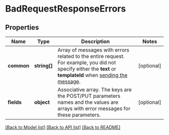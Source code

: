 # BadRequestResponseErrors

## Properties
Name | Type | Description | Notes
------------ | ------------- | ------------- | -------------
**common** | **string[]** | Array of messages with errors related to the entire request. For example, you did not specify either the **text** or **templateId** when [sending the message](http://docs.textmagictesting.com/#tag/Outbound-Messages). | [optional] 
**fields** | **object** | Associative array. The keys are the POST/PUT parameters names and the values are arrays with error messages for these parameters. | [optional] 

[[Back to Model list]](../README.md#documentation-for-models) [[Back to API list]](../README.md#documentation-for-api-endpoints) [[Back to README]](../README.md)


